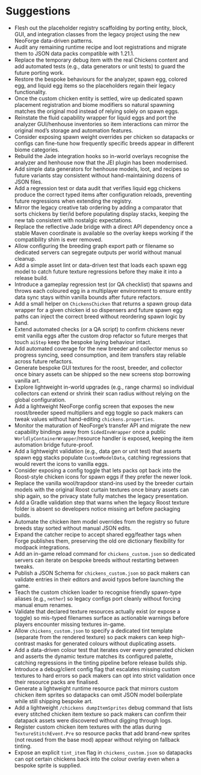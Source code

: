 # Suggestions

- Flesh out the placeholder registry scaffolding by porting entity, block, GUI, and integration classes from the legacy project using the new NeoForge data-driven patterns.
- Audit any remaining runtime recipe and loot registrations and migrate them to JSON data packs compatible with 1.21.1.
- Replace the temporary debug item with the real Chickens content and add automated tests (e.g., data generators or unit tests) to guard the future porting work.
- Restore the bespoke behaviours for the analyzer, spawn egg, colored egg, and liquid egg items so the placeholders regain their legacy functionality.
- Once the custom chicken entity is settled, wire up dedicated spawn placement registration and biome modifiers so natural spawning matches the original mod instead of relying solely on spawn eggs.
- Reinstate the fluid capability wrapper for liquid eggs and port the analyzer GUI/henhouse inventories so item interactions can mirror the original mod’s storage and automation features.
- Consider exposing spawn weight overrides per chicken so datapacks or configs can fine-tune how frequently specific breeds appear in different biome categories.
- Rebuild the Jade integration hooks so in-world overlays recognise the analyzer and henhouse now that the JEI plugin has been modernised.
- Add simple data generators for henhouse models, loot, and recipes so future variants stay consistent without hand-maintaining dozens of JSON files.
- Add a regression test or data audit that verifies liquid egg chickens produce the correct typed items after configuration reloads, preventing future regressions when extending the registry.
- Mirror the legacy creative tab ordering by adding a comparator that sorts chickens by tier/id before populating display stacks, keeping the new tab consistent with nostalgic expectations.
- Replace the reflective Jade bridge with a direct API dependency once a stable Maven coordinate is available so the overlay keeps working if the compatibility shim is ever removed.
- Allow configuring the breeding graph export path or filename so dedicated servers can segregate outputs per world without manual cleanup.
- Add a simple asset lint or data-driven test that loads each spawn egg model to catch future texture regressions before they make it into a release build.
- Introduce a gameplay regression test (or QA checklist) that spawns and throws each coloured egg in a multiplayer environment to ensure entity data sync stays within vanilla bounds after future refactors.
- Add a small helper on `ChickensChicken` that returns a spawn group data wrapper for a given chicken id so dispensers and future spawn egg paths can inject the correct breed without reordering spawn logic by hand.
- Extend automated checks (or a QA script) to confirm chickens never emit vanilla eggs after the custom drop refactor so future merges that touch `aiStep` keep the bespoke laying behaviour intact.
- Add automated coverage for the new breeder and collector menus so progress syncing, seed consumption, and item transfers stay reliable across future refactors.
- Generate bespoke GUI textures for the roost, breeder, and collector once binary assets can be shipped so the new screens stop borrowing vanilla art.
- Explore lightweight in-world upgrades (e.g., range charms) so individual collectors can extend or shrink their scan radius without relying on the global configuration.
- Add a lightweight NeoForge config screen that exposes the new roost/breeder speed multipliers and egg toggle so pack makers can tweak values without hand-editing `chickens.properties`.
- Monitor the maturation of NeoForge’s transfer API and migrate the new capability bindings away from `SidedInvWrapper` once a public `WorldlyContainerWrapper`/resource handler is exposed, keeping the item automation bridge future-proof.
- Add a lightweight validation (e.g., data gen or unit test) that asserts spawn egg stacks populate `CustomModelData`, catching regressions that would revert the icons to vanilla eggs.
- Consider exposing a config toggle that lets packs opt back into the Roost-style chicken icons for spawn eggs if they prefer the newer look.
- Replace the vanilla wool/trapdoor stand-ins used by the breeder curtain models with the original Roost curtain textures once binary assets can ship again, so the privacy state fully matches the legacy presentation.
- Add a Gradle validation step that warns when the legacy Roost texture folder is absent so developers notice missing art before packaging builds.
- Automate the chicken item model overrides from the registry so future breeds stay sorted without manual JSON edits.
- Expand the catcher recipe to accept shared egg/feather tags when Forge publishes them, preserving the old ore dictionary flexibility for modpack integrations.
- Add an in-game reload command for `chickens_custom.json` so dedicated servers can iterate on bespoke breeds without restarting between tweaks.
- Publish a JSON Schema for `chickens_custom.json` so pack makers can validate entries in their editors and avoid typos before launching the game.
- Teach the custom chicken loader to recognise friendly spawn-type aliases (e.g., `nether`) so legacy configs port cleanly without forcing manual enum renames.
- Validate that declared texture resources actually exist (or expose a toggle) so mis-typed filenames surface as actionable warnings before players encounter missing textures in-game.
- Allow `chickens_custom.json` to specify a dedicated tint template (separate from the rendered texture) so pack makers can keep high-contrast masks for generated colours without duplicating assets.
- Add a data-driven colour test that iterates over every generated chicken and asserts the dynamic texture matches its configured palette, catching regressions in the tinting pipeline before release builds ship.
- Introduce a debug/client config flag that escalates missing custom textures to hard errors so pack makers can opt into strict validation once their resource packs are finalised.
- Generate a lightweight runtime resource pack that mirrors custom chicken item sprites so datapacks can omit JSON model boilerplate while still shipping bespoke art.
- Add a lightweight `/chickens dumpItemSprites` debug command that lists every stitched chicken item texture so pack makers can confirm their datapack assets were discovered without digging through logs.
- Register custom chicken item textures with the atlas during `TextureStitchEvent.Pre` so resource packs that add brand-new sprites (not reused from the base mod) appear without relying on fallback tinting.
- Expose an explicit `tint_item` flag in `chickens_custom.json` so datapacks can opt certain chickens back into the colour overlay even when a bespoke sprite is supplied.

